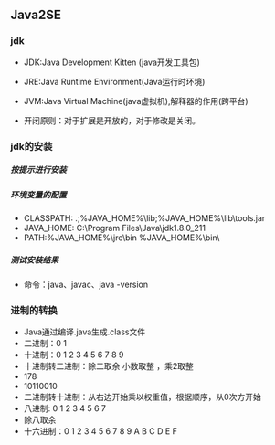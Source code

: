 ## Java2SE

### jdk

- JDK:Java Development Kitten (java开发工具包)
- JRE:Java Runtime Environment(Java运行时环境)
- JVM:Java Virtual Machine(java虚拟机),解释器的作用(跨平台)

- 开闭原则：对于扩展是开放的，对于修改是关闭。

### jdk的安装

##### 按提示进行安装

##### 环境变量的配置
- CLASSPATH: .;%JAVA_HOME%\lib;%JAVA_HOME%\lib\tools.jar
- JAVA_HOME: C:\Program Files\Java\jdk1.8.0_211
- PATH:%JAVA_HOME%\jre\bin  %JAVA_HOME%\bin\

##### 测试安装结果
- 命令：java、javac、java -version



### 进制的转换
- Java通过编译.java生成.class文件
-  二进制：0 1
- 十进制：0 1 2 3 4 5 6 7 8 9
-  十进制转二进制：除二取余  小数取整 ，乘2取整
-  178
-  10110010
-  二进制转十进制：从右边开始乘以权重值，根据顺序，从0次方开始
-  八进制: 0 1 2 3 4 5 6 7
- 除八取余
-  十六进制：0 1 2 3 4 5 6 7 8 9 A B C D E F
